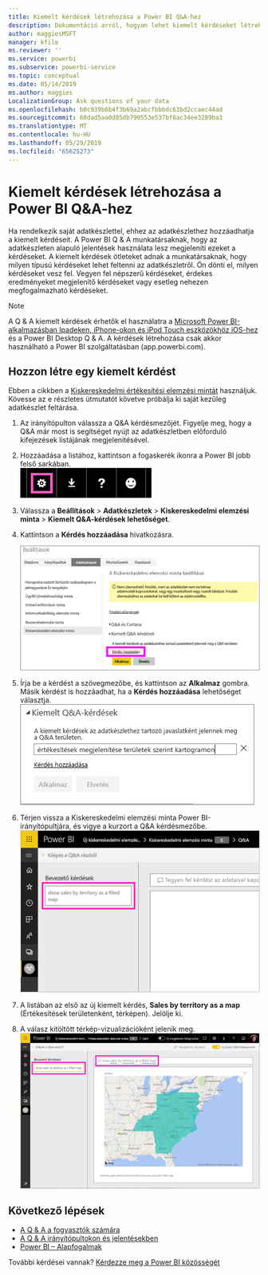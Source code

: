 ```yaml
---
title: Kiemelt kérdések létrehozása a Power BI Q&A-hez
description: Dokumentáció arról, hogyan lehet kiemelt kérdéseket létrehozni a Power BI Q&A-hez
author: maggiesMSFT
manager: kfile
ms.reviewer: ''
ms.service: powerbi
ms.subservice: powerbi-service
ms.topic: conceptual
ms.date: 05/14/2019
ms.author: maggies
LocalizationGroup: Ask questions of your data
ms.openlocfilehash: b0c939b6b4f3b69a2abcfbbbdc63bd2ccaec44ad
ms.sourcegitcommit: 60dad5aa0d85db790553e537bf8ac34ee3289ba3
ms.translationtype: MT
ms.contentlocale: hu-HU
ms.lasthandoff: 05/29/2019
ms.locfileid: "65625273"
---
```

# <a name="create-featured-questions-for-power-bi-qa"></a>Kiemelt kérdések létrehozása a Power BI Q&A-hez
Ha rendelkezik saját adatkészlettel, ehhez az adatkészlethez hozzáadhatja a kiemelt kérdéseit. A Power BI Q & A munkatársaknak, hogy az adatkészleten alapuló jelentések használata lesz megjeleníti ezeket a kérdéseket.  A kiemelt kérdések ötleteket adnak a munkatársaknak, hogy milyen típusú kérdéseket lehet feltenni az adatkészletről. Ön dönti el, milyen kérdéseket vesz fel. Vegyen fel népszerű kérdéseket, érdekes eredményeket megjelenítő kérdéseket vagy esetleg nehezen megfogalmazható kérdéseket.


> [!NOTE]
> A Q & A kiemelt kérdések érhetők el használatra a [Microsoft Power BI-alkalmazásban Ipadeken, iPhone-okon és iPod Touch eszközökhöz iOS-hez](consumer/mobile/mobile-apps-ios-qna.md) és a Power BI Desktop Q & A. A kérdések létrehozása csak akkor használható a Power BI szolgáltatásban (app.powerbi.com).
> 

## <a name="create-a-featured-question"></a>Hozzon létre egy kiemelt kérdést

Ebben a cikkben a [Kiskereskedelmi értékesítési elemzési mintát](sample-datasets.md) használjuk. Kövesse az e részletes útmutatót követve próbálja ki saját kezűleg adatkészlet feltárása.

1. Az irányítópulton válassza a Q&A kérdésmezőjét.   Figyelje meg, hogy a Q&A már most is segítséget nyújt az adatkészletben előforduló kifejezések listájának megjelenítésével.
2. Hozzáadása a listához, kattintson a fogaskerék ikonra a Power BI jobb felső sarkában.  
   ![fogaskerék ikon](media/service-q-and-a-create-featured-questions/pbi_gearicon2.jpg)
3. Válassza a **Beállítások** &gt; **Adatkészletek** &gt; **Kiskereskedelmi elemzési minta** &gt; **Kiemelt Q&A-kérdések lehetőséget**.  
4. Kattintson a **Kérdés hozzáadása** hivatkozásra.
   
   ![Beállítások menü](media/service-q-and-a-create-featured-questions/power-bi-settings.png)
5. Írja be a kérdést a szövegmezőbe, és kattintson az **Alkalmaz** gombra.   Másik kérdést is hozzáadhat, ha a **Kérdés hozzáadása** lehetőséget választja.  
   ![Kiemelt Q&A-kérdések panel](media/service-q-and-a-create-featured-questions/power-bi-type-featured-question.png)
6. Térjen vissza a Kiskereskedelmi elemzési minta Power BI-irányítópultjára, és vigye a kurzort a Q&A kérdésmezőbe.   
   ![A Q & A kérdésmező a kiemelt kérdés](media/service-q-and-a-create-featured-questions/power-bi-qna-featured-question-to-start.png)
7. A listában az első az új kiemelt kérdés, **Sales by territory as a map** (Értékesítések területenként, térképen). Jelölje ki.  
8. A válasz kitöltött térkép-vizualizációként jelenik meg.  
   ![A Q & A kiemelt kérdés megválaszolása: térkép Vizualizáció](media/service-q-and-a-create-featured-questions/power-bi-qna-featured-question.png)

## <a name="next-steps"></a>Következő lépések

- [A Q & A a fogyasztók számára](consumer/end-user-q-and-a.md)  
- [A Q & A irányítópultokon és jelentésekben](power-bi-tutorial-q-and-a.md)  
- [Power BI – Alapfogalmak](consumer/end-user-basic-concepts.md)  

További kérdései vannak? [Kérdezze meg a Power BI közösségét](http://community.powerbi.com/)

